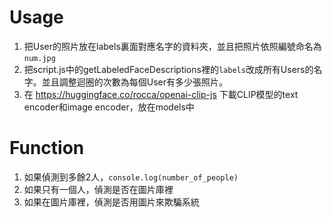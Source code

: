 # Usage
1. 把User的照片放在labels裏面對應名字的資料夾，並且把照片依照編號命名為``num.jpg``
2. 把script.js中的getLabeledFaceDescriptions裡的``labels``改成所有Users的名字。並且調整迴圈的次數為每個User有多少張照片。
3. 在 https://huggingface.co/rocca/openai-clip-js 下載CLIP模型的text encoder和image encoder，放在models中

# Function
1. 如果偵測到多餘2人，``console.log(number_of_people)``
2. 如果只有一個人，偵測是否在圖片庫裡
3. 如果在圖片庫裡，偵測是否用圖片來欺騙系統
